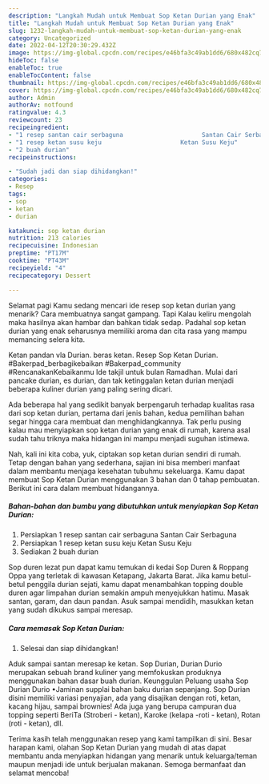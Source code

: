 ```yaml
---
description: "Langkah Mudah untuk Membuat Sop Ketan Durian yang Enak"
title: "Langkah Mudah untuk Membuat Sop Ketan Durian yang Enak"
slug: 1232-langkah-mudah-untuk-membuat-sop-ketan-durian-yang-enak
category: Uncategorized
date: 2022-04-12T20:30:29.432Z
image: https://img-global.cpcdn.com/recipes/e46bfa3c49ab1dd6/680x482cq70/sop-ketan-durian-foto-resep-utama.jpg
hideToc: false
enableToc: true
enableTocContent: false
thumbnail: https://img-global.cpcdn.com/recipes/e46bfa3c49ab1dd6/680x482cq70/sop-ketan-durian-foto-resep-utama.jpg
cover: https://img-global.cpcdn.com/recipes/e46bfa3c49ab1dd6/680x482cq70/sop-ketan-durian-foto-resep-utama.jpg
author: Admin
authorAv: notfound
ratingvalue: 4.3
reviewcount: 23
recipeingredient:
- "1 resep santan cair serbaguna                      Santan Cair Serbaguna"
- "1 resep ketan susu keju                      Ketan Susu Keju"
- "2 buah durian"
recipeinstructions:

- "Sudah jadi dan siap dihidangkan!"
categories:
- Resep
tags:
- sop
- ketan
- durian

katakunci: sop ketan durian 
nutrition: 213 calories
recipecuisine: Indonesian
preptime: "PT17M"
cooktime: "PT43M"
recipeyield: "4"
recipecategory: Dessert

---
```



Selamat pagi Kamu sedang mencari ide resep sop ketan durian yang menarik? Cara membuatnya sangat gampang. Tapi Kalau keliru mengolah maka hasilnya akan hambar dan bahkan tidak sedap. Padahal sop ketan durian yang enak seharusnya memiliki aroma dan cita rasa yang mampu memancing selera kita.


Ketan pandan vla Durian. beras ketan. Resep Sop Ketan Durian. #Bakerpad_berbagikebaikan #Bakerpad_community #RencanakanKebaikanmu Ide takjil untuk bulan Ramadhan. Mulai dari pancake durian, es durian, dan tak ketinggalan ketan durian menjadi beberapa kuliner durian yang paling sering dicari.

Ada beberapa hal yang sedikit banyak berpengaruh terhadap kualitas rasa dari sop ketan durian, pertama dari jenis bahan, kedua pemilihan bahan segar hingga cara membuat dan menghidangkannya. Tak perlu pusing kalau mau menyiapkan sop ketan durian yang enak di rumah, karena asal sudah tahu triknya maka hidangan ini mampu menjadi suguhan istimewa.


Nah, kali ini kita coba, yuk, ciptakan sop ketan durian sendiri di rumah. Tetap dengan bahan yang sederhana, sajian ini bisa memberi manfaat dalam membantu menjaga kesehatan tubuhmu sekeluarga. Kamu dapat membuat Sop Ketan Durian menggunakan 3 bahan dan 0 tahap pembuatan. Berikut ini cara dalam membuat hidangannya.

<!--inarticleads1-->

##### Bahan-bahan dan bumbu yang dibutuhkan untuk menyiapkan Sop Ketan Durian:

1. Persiapkan 1 resep santan cair serbaguna                      Santan Cair Serbaguna
1. Persiapkan 1 resep ketan susu keju                      Ketan Susu Keju
1. Sediakan 2 buah durian


Sop duren lezat pun dapat kamu temukan di kedai Sop Duren &amp; Roppang Oppa yang terletak di kawasan Ketapang, Jakarta Barat. Jika kamu betul-betul penggila durian sejati, kamu dapat menambahkan topping double duren agar limpahan durian semakin ampuh menyejukkan hatimu. Masak santan, garam, dan daun pandan. Asuk sampai mendidih, masukkan ketan yang sudah dikukus sampai meresap. 

<!--inarticleads2-->

##### Cara memasak Sop Ketan Durian:


1. Selesai dan siap dihidangkan!

Aduk sampai santan meresap ke ketan. Sop Durian, Durian Durio merupakan sebuah brand kuliner yang memfokuskan produknya menggunakan bahan dasar buah durian. Keunggulan Peluang usaha Sop Durian Durio •Jaminan supplai bahan baku durian sepanjang. Sop Durian disini memiliki variasi penyajian, ada yang disajikan dengan roti, ketan, kacang hijau, sampai brownies! Ada juga yang berupa campuran dua topping seperti BeriTa (Stroberi - ketan), Karoke (kelapa -roti - ketan), Rotan (roti - ketan), dll. 

Terima kasih telah menggunakan resep yang kami tampilkan di sini. Besar harapan kami, olahan Sop Ketan Durian yang mudah di atas dapat membantu anda menyiapkan hidangan yang menarik untuk keluarga/teman maupun menjadi ide untuk berjualan makanan. Semoga bermanfaat dan selamat mencoba!
